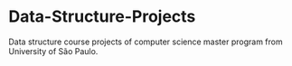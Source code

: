 # Data-Structure-Projects
Data structure course projects of computer science master program from University of São Paulo.
